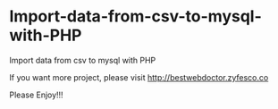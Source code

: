 # Import-data-from-csv-to-mysql-with-PHP
Import data from csv to mysql with PHP

If you want more project, please visit http://bestwebdoctor.zyfesco.co

Please Enjoy!!!
